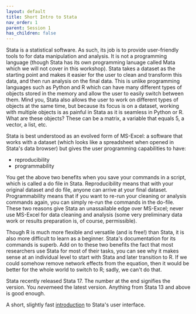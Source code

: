 ```yaml
---
layout: default
title: Short Intro to Stata
nav_order: 1
parent: Session 1
has_children: false
---
```


Stata is a statistical software. As such, its job is to provide user-friendly tools to for data manipulation and analysis. It is not a programming language (though Stata has its own programming lanuage called Mata which we will not cover in this workshop). Stata takes a dataset as the starting point and makes it easier for the user to clean and transform this data, and then run analysis on the final data. This is unlike programming languages such as Python and R which can have many different types of objects stored in the memory and allow the user to easily switch between them. Mind you, Stata also allows the user to work on different types of objects at the same time, but because its focus is on a dataset, working with multiple objects is as painful in Stata as it is seamless in Python or R. What are these objects? These can be a matrix, a variable that equals 5, a vector, a list, etc. 

Stata is best understood as an evolved form of MS-Excel: a software that works with a dataset (which looks like a spreadsheet when opened in Stata's data browser) but gives the user programming capabilities to have:

- reproducibility
- programmability 

You get the above two benefits when you save your commands in a script, which is called a do file in Stata. Reproducibility means that with your original dataset and do file, anyone can arrive at your final dataset. Programmability means that if you want to re-run your cleaning or analysis commands again, you can simply re-run the commands in the do-file. These two reasons give Stata an unassailable edge over MS-Excel; never use MS-Excel for data cleaning and analysis (some very preliminary data work or results preparation is, of course, permissible).

Though R is much more flexible and versatile (and is free!) than Stata, it is also more difficult to learn as a beginner. Stata's documentation for its commands is superb. Add on to these two benefits the fact that most researchers use Stata for most of their tasks, you can see why it makes sense at an individual level to start with Stata and later transition to R. If we could somehow remove network effects from the equation, then it would be better for the whole world to switch to R; sadly, we can't do that. 

Stata recently released Stata 17. The number at the end signifies the version. You *never*need the latest version. Anything from Stata 13 and above is good enough. 

A short, slightly fast [introduction](https://www.youtube.com/watch?v=2Lde75owQlU) to Stata's user interface. 